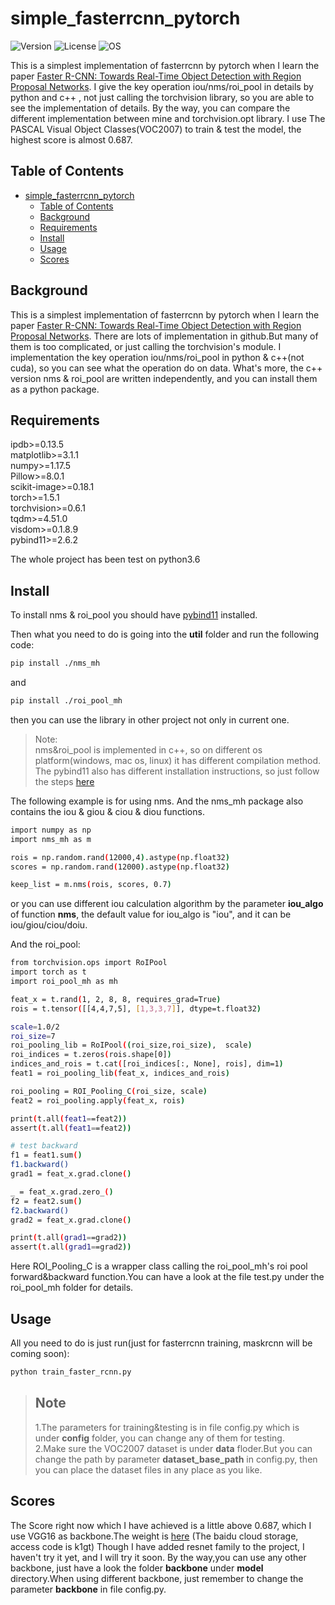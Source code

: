 # simple_fasterrcnn_pytorch

![Version](https://img.shields.io/badge/version-0.0.1-brightgreen.svg "Version")
![License](https://img.shields.io/badge/License-MIT-orange.svg "License")
![OS](https://img.shields.io/badge/OS-windows%2Fmacos%2Flinux-blue.svg "OS")

This is a simplest implementation of fasterrcnn by pytorch when I learn the paper [Faster R-CNN: Towards Real-Time Object Detection with Region Proposal Networks](https://arxiv.org/abs/1506.01497).
I give the key operation iou/nms/roi_pool in details by python and c++ , not just calling the torchvision library, so you are able to see the implementation of details. By the way, you can
compare the different implementation between mine and torchvision.opt library. I use The PASCAL Visual Object Classes(VOC2007) to train & test the model, the highest score is almost 0.687.

## Table of Contents

- [simple_fasterrcnn_pytorch](#simple_fasterrcnn_pytorch)
  - [Table of Contents](#table-of-contents)
  - [Background](#background)
  - [Requirements](#requirements)
  - [Install](#install)
  - [Usage](#usage)
  - [Scores](#scores)


## Background
This is a simplest implementation of fasterrcnn by pytorch when I learn the paper [Faster R-CNN: Towards Real-Time Object Detection with Region Proposal Networks](https://arxiv.org/abs/1506.01497).
There are lots of implementation in github.But many of them is too complicated, or just calling the torchvision's module.
I implementation the key operation iou/nms/roi_pool in python & c++(not cuda), so you can see what the operation do on data.
What's more, the c++ version nms & roi_pool are written independently, and you can install them as a python package.

## Requirements
 ipdb>=0.13.5  
 matplotlib>=3.1.1  
 numpy>=1.17.5  
 Pillow>=8.0.1  
 scikit-image>=0.18.1  
 torch>=1.5.1  
 torchvision>=0.6.1  
 tqdm>=4.51.0  
 visdom>=0.1.8.9  
 pybind11>=2.6.2  

 The whole project has been test on python3.6

## Install
To install nms & roi_pool you should have [pybind11](https://github.com/pybind/pybind11/tree/stable) installed.

Then what you need to do is going into the **util** folder and run the following code:

```sh
pip install ./nms_mh
```
and  
```sh
pip install ./roi_pool_mh
```

then you can use the library in other project not only in current one.  
>Note:  
 nms&roi_pool is implemented in c++, so on different os platform(windows, mac os, linux) it has different compilation method. The pybind11 also has different installation instructions, so just follow the steps [here](https://pybind11.readthedocs.io/en/stable/installing.html)  

The following example is for using nms. And the nms_mh package also contains the iou & giou & ciou & diou functions.
```sh
import numpy as np
import nms_mh as m

rois = np.random.rand(12000,4).astype(np.float32)
scores = np.random.rand(12000).astype(np.float32)

keep_list = m.nms(rois, scores, 0.7)
```
or you can use different iou calculation algorithm by the parameter **iou_algo** of function **nms**, the default value for iou_algo is "iou", and it can be iou/giou/ciou/doiu.

And the roi_pool:

```sh
from torchvision.ops import RoIPool
import torch as t
import roi_pool_mh as mh

feat_x = t.rand(1, 2, 8, 8, requires_grad=True)
rois = t.tensor([[4,4,7,5], [1,3,3,7]], dtype=t.float32)

scale=1.0/2
roi_size=7
roi_pooling_lib = RoIPool((roi_size,roi_size),  scale)
roi_indices = t.zeros(rois.shape[0])
indices_and_rois = t.cat([roi_indices[:, None], rois], dim=1)
feat1 = roi_pooling_lib(feat_x, indices_and_rois)

roi_pooling = ROI_Pooling_C(roi_size, scale)
feat2 = roi_pooling.apply(feat_x, rois)

print(t.all(feat1==feat2))
assert(t.all(feat1==feat2))

# test backward
f1 = feat1.sum()
f1.backward()
grad1 = feat_x.grad.clone()

_ = feat_x.grad.zero_()
f2 = feat2.sum()
f2.backward()
grad2 = feat_x.grad.clone()

print(t.all(grad1==grad2))
assert(t.all(grad1==grad2))
```
Here ROI_Pooling_C is a wrapper class calling the roi_pool_mh's roi pool forward&backward function.You can have a look at the file test.py under the roi_pool_mh folder for details.  

## Usage
All you need to do is just run(just for fasterrcnn training, maskrcnn will be coming soon):
```sh
python train_faster_rcnn.py
```
>## Note
>1.The parameters for training&testing is in file config.py which is under **config** folder, you can change any of them for testing.  
>2.Make sure the VOC2007 dataset is under **data** floder.But you can change the path by parameter **dataset_base_path** in config.py, then you can place the dataset files in any place as you like.

## Scores
The Score right now which I have achieved is a little above 0.687, which I use VGG16 as backbone.The weight is [here](https://pan.baidu.com/s/1TtznJQ98Y7JgaYv5IxNSeg)  (The baidu cloud storage, access code is k1gt)
Though I have added resnet family to the project, I haven't try it yet, and I will try it soon. By the way,you can use any other backbone, just have a look the folder **backbone** under **model** directory.When using different backbone, just remember to change the parameter **backbone** in file config.py.